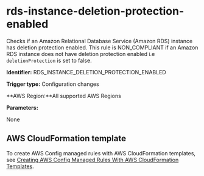 # rds\-instance\-deletion\-protection\-enabled<a name="rds-instance-deletion-protection-enabled"></a>

Checks if an Amazon Relational Database Service \(Amazon RDS\) instance has deletion protection enabled\. This rule is NON\_COMPLIANT if an Amazon RDS instance does not have deletion protection enabled i\.e `deletionProtection` is set to false\. 

**Identifier:** RDS\_INSTANCE\_DELETION\_PROTECTION\_ENABLED

**Trigger type:** Configuration changes

**AWS Region:**All supported AWS Regions

**Parameters:**

None  

## AWS CloudFormation template<a name="w22aac11c29c17d235c15"></a>

To create AWS Config managed rules with AWS CloudFormation templates, see [Creating AWS Config Managed Rules With AWS CloudFormation Templates](aws-config-managed-rules-cloudformation-templates.md)\.